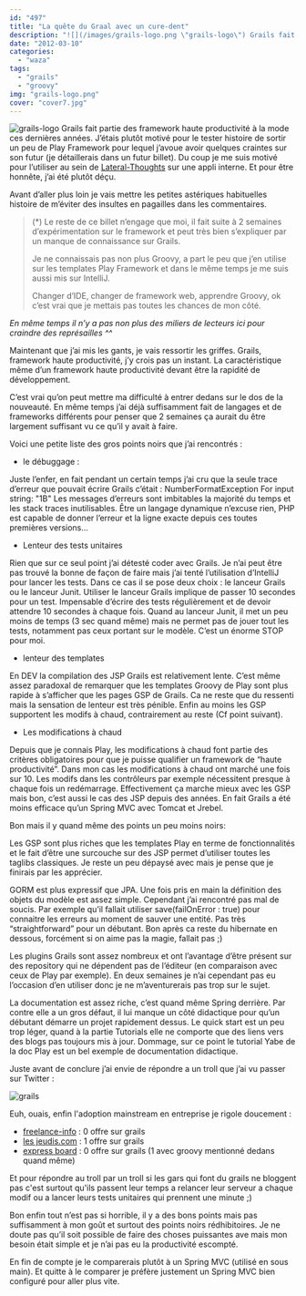 ```yaml
---
id: "497"
title: "La quête du Graal avec un cure-dent"
description: "![](/images/grails-logo.png \"grails-logo\") Grails fait partie des framework haute productivité à la mode ces dernières années. J’étais plutôt motivé p..."
date: "2012-03-10"
categories: 
  - "waza"
tags: 
  - "grails"
  - "groovy"
img: "grails-logo.png"
cover: "cover7.jpg"
---
```


![](/images/grails-logo.png "grails-logo") Grails fait partie des framework haute productivité à la mode ces dernières années. J’étais plutôt motivé pour le tester histoire de sortir un peu de Play Framework pour lequel j’avoue avoir quelques craintes sur son futur (je détaillerais dans un futur billet). Du coup je me suis motivé pour l’utiliser au sein de [Lateral-Thoughts](http://www.lateral-thoughts.com/) sur une appli interne. Et pour être honnête, j’ai été plutôt déçu. 

Avant d’aller plus loin je vais mettre les petites astériques habituelles histoire de m’éviter des insultes en pagailles dans les commentaires.

> (\*) Le reste de ce billet n’engage que moi, il fait suite à 2 semaines d’expérimentation sur le framework et peut très bien s’expliquer par un manque de connaissance sur Grails.
> 
> Je ne connaissais pas non plus Groovy, a part le peu que j’en utilise sur les templates Play Framework et dans le même temps je me suis aussi mis sur IntelliJ.
> 
> Changer d’IDE, changer de framework web, apprendre Groovy, ok c’est vrai que je mettais pas toutes les chances de mon côté.

_En même temps il n’y a pas non plus des miliers de lecteurs ici pour craindre des représailles ^^_

Maintenant que j’ai mis les gants, je vais ressortir les griffes. Grails, framework haute productivité, j’y crois pas un instant. La caractéristique même d’un framework haute productivité devant être la rapidité de développement.

C’est vrai qu’on peut mettre ma difficulté à entrer dedans sur le dos de la nouveauté. En même temps j’ai déjà suffisamment fait de langages et de frameworks différents pour penser que 2 semaines ça aurait du être largement suffisant vu ce qu’il y avait à faire.

Voici une petite liste des gros points noirs que j’ai rencontrés :

- le débuggage :

Juste l’enfer, en fait pendant un certain temps j’ai cru que la seule trace d’erreur que pouvait écrire Grails c’était : NumberFormatException For input string: "1B" Les messages d’erreurs sont imbitables la majorité du temps et les stack traces inutilisables. Être un langage dynamique n’excuse rien, PHP est capable de donner l’erreur et la ligne exacte depuis ces toutes premières versions...

- Lenteur des tests unitaires

Rien que sur ce seul point j’ai détesté coder avec Grails. Je n’ai peut être pas trouvé la bonne de façon de faire mais j’ai tenté l’utilisation d’IntelliJ pour lancer les tests. Dans ce cas il se pose deux choix : le lanceur Grails ou le lanceur Junit. Utiliser le lanceur Grails implique de passer 10 secondes pour un test. Impensable d’écrire des tests régulièrement et de devoir attendre 10 secondes à chaque fois. Quand au lanceur Junit, il met un peu moins de temps (3 sec quand même) mais ne permet pas de jouer tout les tests, notamment pas ceux portant sur le modèle. C’est un énorme STOP pour moi.

- lenteur des templates

En DEV la compilation des JSP Grails est relativement lente. C’est même assez paradoxal de remarquer que les templates Groovy de Play sont plus rapide à s’afficher que les pages GSP de Grails. Ca ne reste que du ressenti mais la sensation de lenteur est très pénible. Enfin au moins les GSP supportent les modifs à chaud, contrairement au reste (Cf point suivant).

- Les modifications à chaud

Depuis que je connais Play, les modifications à chaud font partie des critères obligatoires pour que je puisse qualifier un framework de “haute productivité”. Dans mon cas les modifications à chaud ont marché une fois sur 10. Les modifs dans les contrôleurs par exemple nécessitent presque à chaque fois un redémarrage. Effectivement ça marche mieux avec les GSP mais bon, c’est aussi le cas des JSP depuis des années. En fait Grails a été moins efficace qu’un Spring MVC avec Tomcat et Jrebel.

Bon mais il y quand même des points un peu moins noirs:

Les GSP sont plus riches que les templates Play en terme de fonctionnalités et le fait d’être une surcouche sur des JSP permet d’utiliser toutes les taglibs classiques. Je reste un peu dépaysé avec mais je pense que je finirais par les apprécier.

GORM est plus expressif que JPA. Une fois pris en main la définition des objets du modèle est assez simple. Cependant j’ai rencontré pas mal de soucis. Par exemple qu’il fallait utiliser save(failOnError : true) pour connaitre les erreurs au moment de sauver une entité. Pas très “straightforward” pour un débutant. Bon après ca reste du hibernate en dessous, forcément si on aime pas la magie, fallait pas ;)

Les plugins Grails sont assez nombreux et ont l’avantage d’être présent sur des repository qui ne dépendent pas de l’éditeur (en comparaison avec ceux de Play par exemple). En deux semaines je n’ai cependant pas eu l’occasion d’en utiliser donc je ne m’aventurerais pas trop sur le sujet.

La documentation est assez riche, c’est quand même Spring derrière. Par contre elle a un gros défaut, il lui manque un côté didactique pour qu’un débutant démarre un projet rapidement dessus. Le quick start est un peu trop léger, quand à la partie Tutorials elle ne comporte que des liens vers des blogs pas toujours mis à jour. Dommage, sur ce point le tutorial Yabe de la doc Play est un bel exemple de documentation didactique.

Juste avant de conclure j’ai envie de répondre a un troll que j’ai vu passer sur Twitter :

![](/images/grails.png "grails")

Euh, ouais, enfin l'adoption mainstream en entreprise je rigole doucement :

- [freelance-info](http://www.freelance-info.fr/) : 0 offre sur grails
- [les jeudis.com](http://www.lesjeudis.com) : 1 offre sur grails
- [express board](http://www.express-board.fr/) : 0 offre sur grails (1 avec groovy mentionné dedans quand même)

Et pour répondre au troll par un troll si les gars qui font du grails ne bloggent pas c'est surtout qu'ils passent leur temps a relancer leur serveur a chaque modif ou a lancer leurs tests unitaires qui prennent une minute ;)

Bon enfin tout n’est pas si horrible, il y a des bons points mais pas suffisamment à mon goût et surtout des points noirs rédhibitoires. Je ne doute pas qu’il soit possible de faire des choses puissantes ave mais mon besoin était simple et je n’ai pas eu la productivité escompté.

En fin de compte je le comparerais plutôt à un Spring MVC (utilisé en sous main). Et quitte à le comparer je préfère justement un Spring MVC bien configuré pour aller plus vite.
